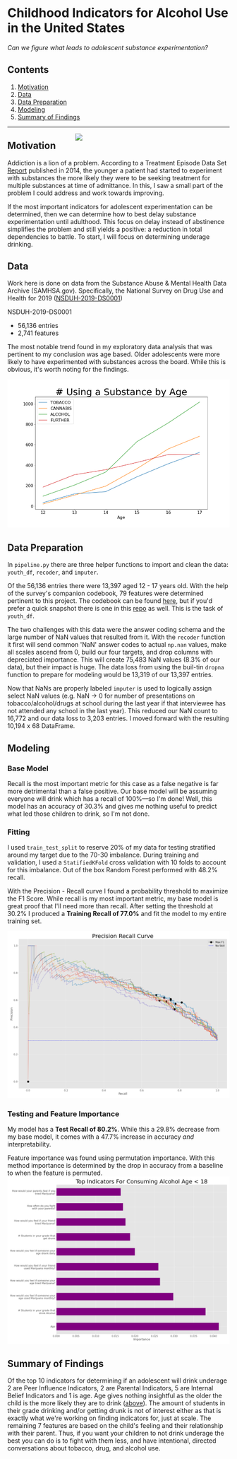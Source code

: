 # Childhood Indicators for Alcohol Use in the United States

*Can we figure what leads to adolescent substance experimentation?*

## Contents
 
1. [Motivation](#Motivation)
2. [Data](#Data)
3. [Data Preparation](#Cleaning)
4. [Modeling](#Modeling)
5. [Summary of Findings](#Summary)

-------

<img align="right" width=350 src="https://www.samhsa.gov/data/sites/default/files/WebFiles_TEDS_SR142_AgeatInit_07-10-14/TEDS-SR142-AgeatInit-2014-fig3.jpg">

## <a name="Motivation">Motivation</a>

Addiction is a lion of a problem. According to a Treatment Episode Data Set [Report](https://www.samhsa.gov/data/sites/default/files/WebFiles_TEDS_SR142_AgeatInit_07-10-14/TEDS-SR142-AgeatInit-2014.pdf) published in 2014, the younger a patient had started to experiment with substances the more likely they were to be seeking treatment for multiple substances at time of admittance. In this, I saw a small part of the problem I could address and work towards improving.

If the most important indicators for adolescent experimentation can be determined, then we can determine how to best delay substance experimentation until adulthood. This focus on delay instead of abstinence simplifies the problem and still yields a positive: a reduction in total dependencies to battle. To start, I will focus on determining underage drinking.

## <a name="Data">Data</a>

Work here is done on data from the Substance Abuse & Mental Health Data Archive (SAMHSA.gov). Specifically, the National Survey on Drug Use and Health for 2019 ([NSDUH-2019-DS0001](https://www.datafiles.samhsa.gov/study-dataset/national-survey-drug-use-and-health-2019-nsduh-2019-ds0001-nid19016))

NSDUH-2019-DS0001
* 56,136 entries
* 2,741 features

The most notable trend found in my exploratory data analysis that was pertinent to my conclusion was age based. Older adolescents were more likely to have experimented with substances across the board. While this is obvious, it's worth noting for the findings.

![EDA](images/by_age.png)

## <a name="Cleaning">Data Preparation</a>

In `pipeline.py` there are three helper functions to import and clean the data: `youth_df`, `recoder`, and `imputer`.

Of the 56,136 entries there were 13,397 aged 12 - 17 years old. With the help of the survey's companion codebook, 79 features were determined pertinent to this project. The codebook can be found [here](https://www.datafiles.samhsa.gov/sites/default/files/field-uploads-protected/studies/NSDUH-2019/NSDUH-2019-datasets/NSDUH-2019-DS0001/NSDUH-2019-DS0001-info/NSDUH-2019-DS0001-info-codebook.pdf), but if you'd prefer a quick snapshot there is one in this [repo](src/features.md) as well. This is the task of `youth_df`.

The two challenges with this data were the answer coding schema and the large number of NaN values that resulted from it. With the `recoder` function it first will send common 'NaN' answer codes to actual `np.nan` values, make all scales ascend from 0, build our four targets, and drop columns with depreciated importance. This will create 75,483 NaN values (8.3% of our data), but their impact is huge. The data loss from using the buil-tin `dropna` function to prepare for modeling would be 13,319 of our 13,397 entries.

Now that NaNs are properly labeled `imputer` is used to logically assign select NaN values (e.g. NaN -> 0 for number of presentations on tobacco/alcohol/drugs at school during the last year if that interviewee has not attended any school in the last year). This reduced our NaN count to 16,772 and our data loss to 3,203 entries. I moved forward with the resulting 10,194 x 68 DataFrame. 

## <a name="Modeling">Modeling</a>

### Base Model

Recall is the most important metric for this case as a false negative is far more detrimental than a false positive. Our base model will be assuming everyone will drink which has a recall of 100%––so I'm done! Well, this model has an accuracy of 30.3% and gives me nothing useful to predict what led those children to drink, so I'm not done.

### Fitting

I used `train_test_split` to reserve 20% of my data for testing stratified around my target due to the 70-30 imbalance. During training and validation, I used a `StatifiedKFold` cross validation with 10 folds to account for this imbalance. Out of the box Random Forest performed with 48.2% recall.

With the Precision - Recall curve I found a probability threshold to maximize the F1 Score. While recall is my most important metric, my base model is great proof that I'll need more than recall. After setting the threshold at 30.2% I produced a **Training Recall of 77.0%** and fit the model to my entire training set.

 ![Precision - Recall Curve](images/PRC.png)

### Testing and Feature Importance

My model has a **Test Recall of 80.2%**. While this a 29.8% decrease from my base model, it comes with a 47.7% increase in accuracy *and* interpretability.

Feature importance was found using permutation importance. With this method importance is determined by the drop in accuracy from a baseline to when the feature is permuted.
![Feature Importance](images/Top_Indicators.png)

## <a name="Summary">Summary of Findings</a>

Of the top 10 indicators for determining if an adolescent will drink underage 2 are Peer Influence Indicators, 2 are Parental Indicators, 5 are Internal Belief Indicators and 1 is age. Age gives nothing insightful as the older the child is the more likely they are to drink ([above](#Data)). The amount of students in their grade drinking and/or getting drunk is not of interest either as that is exactly what we're working on finding indicators for, just at scale. The remaining 7 features are based on the child's feeling and their relationship with their parent. Thus, if you want your children to not drink underage the best you can do is to fight with them less, and have intentional, directed conversations about tobacco, drug, and alcohol use.
